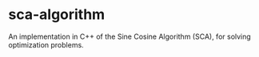 # sca-algorithm
An implementation in C++ of the Sine Cosine Algorithm (SCA), for solving optimization problems.
